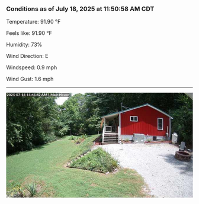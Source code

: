 ### Conditions as of July 18, 2025 at 11:50:58 AM CDT 

Temperature: 91.90 &deg;F

Feels like: 91.90 &deg;F

Humidity: 73%

Wind Direction: E

Windspeed: 0.9 mph

Wind Gust: 1.6 mph

---

<img src="./images/latest.jpeg"/>

